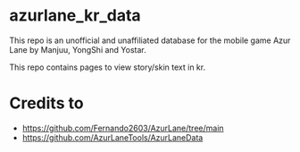 # azurlane_kr_data
This repo is an unofficial and unaffiliated database for the mobile game Azur Lane by Manjuu, YongShi and Yostar.

This repo contains pages to view story/skin text in kr.

# Credits to
- https://github.com/Fernando2603/AzurLane/tree/main
- https://github.com/AzurLaneTools/AzurLaneData
